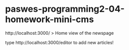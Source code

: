 # paswes-programming2-04-homework-mini-cms

http://localhost:3000/ > Home view of the newspage

type http://localhost:3000/editor to add new articles!
